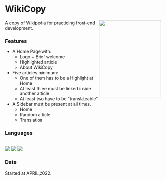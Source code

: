 # WikiCopy

<img align="right" width="200" height="250" src="https://logos-download.com/wp-content/uploads/2016/03/Wikipedia_logo_logotype_emblem.png">

A copy of Wikipedia for practicing front-end development. 
<br>
### Features
  - A Home Page with:
    - Logo + Brief welcome
    - Highlighted article
    - About WikiCopy
  - Five articles minimum:
    - One of them has to be a Highlight at Home
    - At least three must be linked inside another article
    - At least two have to be "translateable"
  - A Sidebar must be present at all times.
    - Home
    - Random article
    - Translation

### Languages
<br>
<a href="HTML"><img src="https://img.shields.io/badge/HTML5-E34F26?style=for-the-badge&logo=html5&logoColor=white"></a>
<a href="CSS"><img src="https://img.shields.io/badge/CSS3-1572B6?style=for-the-badge&logo=css3&logoColor=white"></a>
<a href="JavaScript"><img src="https://img.shields.io/badge/JavaScript-F7DF1E?style=for-the-badge&logo=javascript&logoColor=black"></a>

### Date
Started at APRIL,2022.
